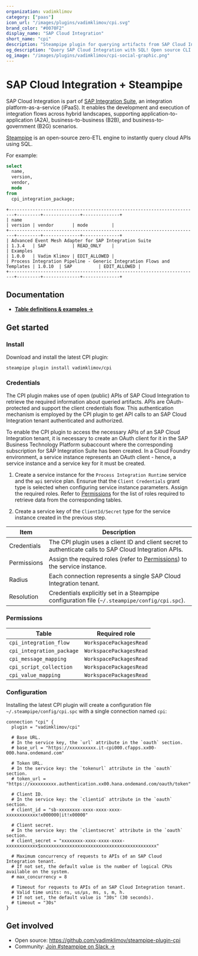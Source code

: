 ```yaml
---
organization: vadimklimov
category: ["paas"]
icon_url: "/images/plugins/vadimklimov/cpi.svg"
brand_color: "#0070F2"
display_name: "SAP Cloud Integration"
short_name: "cpi"
description: "Steampipe plugin for querying artifacts from SAP Cloud Integration."
og_description: "Query SAP Cloud Integration with SQL! Open source CLI. No DB required."
og_image: "/images/plugins/vadimklimov/cpi-social-graphic.png"
---
```


# SAP Cloud Integration + Steampipe

SAP Cloud Integration is part of [SAP Integration Suite](https://www.sap.com/products/technology-platform/integration-suite.html), an integration platform-as-a-service (iPaaS). It enables the development and execution of integration flows across hybrid landscapes, supporting application-to-application (A2A), business-to-business (B2B), and business-to-government (B2G) scenarios.

[Steampipe](https://steampipe.io) is an open-source zero-ETL engine to instantly query cloud APIs using SQL.

For example:

```sql
select
  name,
  version,
  vendor,
  mode
from
  cpi_integration_package;
```

```text
+------------------------------------------------------------------------+---------+--------------+--------------+
| name                                                                   | version | vendor       | mode         |
+------------------------------------------------------------------------+---------+--------------+--------------+
| Advanced Event Mesh Adapter for SAP Integration Suite                  | 1.3.4   | SAP          | READ_ONLY    |
| Examples                                                               | 1.0.0   | Vadim Klimov | EDIT_ALLOWED |
| Process Integration Pipeline - Generic Integration Flows and Templates | 1.0.10  | SAP          | EDIT_ALLOWED |
+------------------------------------------------------------------------+---------+--------------+--------------+
```

## Documentation

- **[Table definitions & examples →](tables)**

## Get started

### Install

Download and install the latest CPI plugin:

```shell
steampipe plugin install vadimklimov/cpi
```

### Credentials

The CPI plugin makes use of open (public) APIs of SAP Cloud Integration to retrieve the required information about queried artifacts. APIs are OAuth-protected and support the client credentials flow. This authentication mechanism is employed by the CPI plugin to get API calls to an SAP Cloud Integration tenant authenticated and authorized.

To enable the CPI plugin to access the necessary APIs of an SAP Cloud Integration tenant, it is necessary to create an OAuth client for it in the SAP Business Technology Platform subaccount where the corresponding subscription for SAP Integration Suite has been created. In a Cloud Foundry environment, a service instance represents an OAuth client - hence, a service instance and a service key for it must be created.

1. Create a service instance for the `Process Integration Runtime` service and the `api` service plan. Ensurue that the `Client Credentials` grant type is selected when configuring service instance parameters. Assign the required roles. Refer to [Permissions](#permissions) for the list of roles required to retrieve data from the corresponding tables.

2. Create a service key of the `ClientId/Secret` type for the service instance created in the previous step.

| Item        | Description                                                                                            |
| ----------- | ------------------------------------------------------------------------------------------------------ |
| Credentials | The CPI plugin uses a client ID and client secret to authenticate calls to SAP Cloud Integration APIs. |
| Permissions | Assign the required roles (refer to [Permissions](#permissions)) to the service instance.              |
| Radius      | Each connection represents a single SAP Cloud Integration tenant.                                      |
| Resolution  | Credentials explicitly set in a Steampipe configuration file (`~/.steampipe/config/cpi.spc`).          |

### Permissions

| Table                     | Required role           |
| ------------------------- | ----------------------- |
| `cpi_integration_flow`    | `WorkspacePackagesRead` |
| `cpi_integration_package` | `WorkspacePackagesRead` |
| `cpi_message_mapping`     | `WorkspacePackagesRead` |
| `cpi_script_collection`   | `WorkspacePackagesRead` |
| `cpi_value_mapping`       | `WorkspacePackagesRead` |

### Configuration

Installing the latest CPI plugin will create a configuration file `~/.steampipe/config/cpi.spc` with a single connection named `cpi`:

```hcl
connection "cpi" {
  plugin = "vadimklimov/cpi"

  # Base URL.
  # In the service key, the `url` attribute in the `oauth` section.
  # base_url = "https://xxxxxxxxxx.it-cpi000.cfapps.xx00-000.hana.ondemand.com"

  # Token URL.
  # In the service key: the `tokenurl` attribute in the `oauth` section.
  # token_url = "https://xxxxxxxxxx.authentication.xx00.hana.ondemand.com/oauth/token"

  # Client ID.
  # In the service key: the `clientid` attribute in the `oauth` section.
  # client_id = "sb-xxxxxxxx-xxxx-xxxx-xxxx-xxxxxxxxxxxx!x000000|it!x00000"

  # Client secret.
  # In the service key: the `clientsecret` attribute in the `oauth` section.
  # client_secret = "xxxxxxxx-xxxx-xxxx-xxxx-xxxxxxxxxxxx$xxxxxxxxxxxxxxxxxxxxxxxxxxxxxxxxxxxxxxxxxxxx"

  # Maximum concurrency of requests to APIs of an SAP Cloud Integration tenant.
  # If not set, the default value is the number of logical CPUs available on the system.
  # max_concurrency = 8

  # Timeout for requests to APIs of an SAP Cloud Integration tenant.
  # Valid time units: ns, us/µs, ms, s, m, h.
  # If not set, the default value is "30s" (30 seconds).
  # timeout = "30s"
}
```

## Get involved

- Open source: https://github.com/vadimklimov/steampipe-plugin-cpi
- Community: [Join #steampipe on Slack →](https://turbot.com/community/join)

